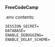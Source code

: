 
**FreeCodeCamp**

.env contents:
```
SESSION_SECRET=
DATABASE=
ENABLE_DEBUGGING=
ENABLE_DELAY_SCHEME=
```
